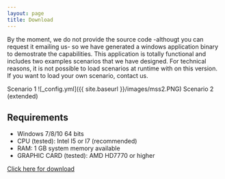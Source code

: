 ```yaml
---
layout: page
title: Download
---
```



By the moment, we do not provide the source code -althougt you can request it emailing us- so we have generated a windows application binary to demostrate the capabilities. This application is totally functional and includes two examples scenarios that we have designed. For technical reasons, it is not possible to load scenarios at runtime with on this version. If you want to load your own scenario, contact us.

Scenario 1
![_config.yml]({{ site.baseurl }}/images/mss2.PNG)
Scenario 2 (extended)


## Requirements

* Windows 7/8/10 64 bits
* CPU (tested): Intel I5 or I7 (recommended)
* RAM: 1 GB system memory available
* GRAPHIC CARD (tested): AMD HD7770 or higher

 <a href="https://docs.google.com/forms/d/e/1FAIpQLSe00xsyzi0h8aFo6VUwNfn0P-bz_RENIDEYmgIt4-dIvpYHjQ/viewform?usp=sf_link#responses" target="_blank">Click here for download</a> 


